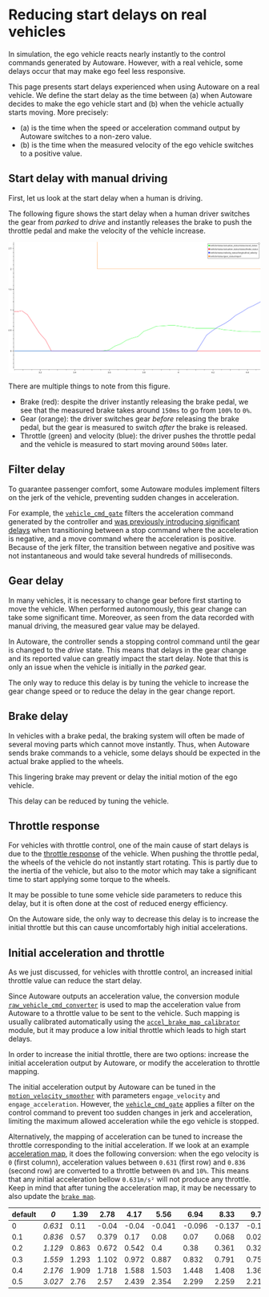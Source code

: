 # Reducing start delays on real vehicles

In simulation, the ego vehicle reacts nearly instantly to the control commands generated by Autoware.
However, with a real vehicle, some delays occur that may make ego feel less responsive.

This page presents start delays experienced when using Autoware on a real vehicle.
We define the start delay as the time between
(a) when Autoware decides to make the ego vehicle start and
(b) when the vehicle actually starts moving.
More precisely:

- (a) is the time when the speed or acceleration command output by Autoware switches to a non-zero value.
- (b) is the time when the measured velocity of the ego vehicle switches to a positive value.

## Start delay with manual driving

First, let us look at the start delay when a human is driving.

The following figure shows the start delay when a human driver switches the gear
from _parked_ to _drive_ and instantly releases the brake to push the throttle pedal and make the velocity of the vehicle increase.

![Manual driving delays](./images/start-delays/manual_driving.png)

There are multiple things to note from this figure.

- Brake (red): despite the driver instantly releasing the brake pedal,
  we see that the measured brake takes around `150ms` to go from `100%` to `0%`.
- Gear (orange): the driver switches gear _before_ releasing the brake pedal, but the gear is measured to switch _after_
  the brake is released.
- Throttle (green) and velocity (blue): the driver pushes the throttle pedal and the vehicle is measured to start moving around `500ms` later.

## Filter delay

To guarantee passenger comfort,
some Autoware modules implement filters on the jerk of the vehicle, preventing sudden changes in acceleration.

For example,
the [`vehicle_cmd_gate`](https://autowarefoundation.github.io/autoware_universe/main/control/vehicle_cmd_gate/)
filters the acceleration command generated by the controller
and [was previously introducing significant delays](https://github.com/autowarefoundation/autoware_universe/pull/3385)
when transitioning between a stop command where the acceleration is negative,
and a move command where the acceleration is positive.
Because of the jerk filter, the transition between negative and positive was not instantaneous and would take several hundreds of milliseconds.

## Gear delay

In many vehicles, it is necessary to change gear before first starting to move the vehicle.
When performed autonomously, this gear change can take some significant time.
Moreover, as seen from the data recorded with manual driving, the measured gear value may be delayed.

In Autoware, the controller sends a stopping control command until the gear is changed to the _drive_ state.
This means that delays in the gear change and its reported value can greatly impact the start delay.
Note that this is only an issue when the vehicle is initially in the _parked_ gear.

The only way to reduce this delay is by tuning the vehicle to increase the gear change speed
or to reduce the delay in the gear change report.

## Brake delay

In vehicles with a brake pedal,
the braking system will often be made of several moving parts which cannot move instantly.
Thus, when Autoware sends brake commands to a vehicle,
some delays should be expected in the actual brake applied to the wheels.

This lingering brake may prevent or delay the initial motion of the ego vehicle.

This delay can be reduced by tuning the vehicle.

## Throttle response

For vehicles with throttle control,
one of the main cause of start delays is due to the
[throttle response](https://en.wikipedia.org/wiki/Throttle_response) of the vehicle.
When pushing the throttle pedal, the wheels of the vehicle do not instantly start rotating.
This is partly due to the inertia of the vehicle,
but also to the motor which may take a significant time to start applying
some torque to the wheels.

It may be possible to tune some vehicle side parameters to reduce this delay,
but it is often done at the cost of reduced energy efficiency.

On the Autoware side, the only way to decrease this delay is to increase the initial throttle
but this can cause uncomfortably high initial accelerations.

## Initial acceleration and throttle

As we just discussed, for vehicles with throttle control, an increased initial throttle value can reduce the start delay.

Since Autoware outputs an acceleration value, the conversion module
[`raw_vehicle_cmd_converter`](https://autowarefoundation.github.io/autoware_universe/main/vehicle/raw_vehicle_cmd_converter/)
is used to map the acceleration value from Autoware to a throttle value to be sent to the vehicle.
Such mapping is usually calibrated automatically using the
[`accel_brake_map_calibrator`](https://autowarefoundation.github.io/autoware_universe/main/vehicle/accel_brake_map_calibrator/accel_brake_map_calibrator/) module,
but it may produce a low initial throttle which leads to high start delays.

In order to increase the initial throttle, there are two options:
increase the initial acceleration output by Autoware,
or modify the acceleration to throttle mapping.

The initial acceleration output by Autoware can be tuned in the
[`motion_velocity_smoother`](https://autowarefoundation.github.io/autoware_universe/main/planning/motion_velocity_smoother/)
with parameters `engage_velocity` and `engage_acceleration`.
However, the [`vehicle_cmd_gate`](https://autowarefoundation.github.io/autoware_universe/main/control/vehicle_cmd_gate/)
applies a filter on the control command to prevent too sudden changes in jerk and acceleration,
limiting the maximum allowed acceleration while the ego vehicle is stopped.

Alternatively, the mapping of acceleration can be tuned to increase the throttle corresponding to the initial acceleration.
If we look at an example
[acceleration map](https://github.com/tier4/autoware_individual_params/blob/main/individual_params/config/default/pacmod/accel_map.csv),
it does the following conversion:
when the ego velocity is `0` (first column), acceleration values between `0.631` (first row) and `0.836` (second row)
are converted to a throttle between `0%` and `10%`.
This means that any initial acceleration bellow `0.631m/s²` will not produce any throttle.
Keep in mind that after tuning the acceleration map,
it may be necessary to also update the
[`brake map`](https://github.com/tier4/autoware_individual_params/blob/main/individual_params/config/default/pacmod/brake_map.csv).

| default | _0_     | 1.39  | 2.78  | 4.17  | 5.56   | 6.94   | 8.33   | 9.72   | 11.11  | 12.5   | 13.89  |
| ------- | ------- | ----- | ----- | ----- | ------ | ------ | ------ | ------ | ------ | ------ | ------ |
| 0       | _0.631_ | 0.11  | -0.04 | -0.04 | -0.041 | -0.096 | -0.137 | -0.178 | -0.234 | -0.322 | -0.456 |
| 0.1     | _0.836_ | 0.57  | 0.379 | 0.17  | 0.08   | 0.07   | 0.068  | 0.027  | -0.03  | -0.117 | -0.251 |
| 0.2     | _1.129_ | 0.863 | 0.672 | 0.542 | 0.4    | 0.38   | 0.361  | 0.32   | 0.263  | 0.176  | 0.042  |
| 0.3     | _1.559_ | 1.293 | 1.102 | 0.972 | 0.887  | 0.832  | 0.791  | 0.75   | 0.694  | 0.606  | 0.472  |
| 0.4     | _2.176_ | 1.909 | 1.718 | 1.588 | 1.503  | 1.448  | 1.408  | 1.367  | 1.31   | 1.222  | 1.089  |
| 0.5     | _3.027_ | 2.76  | 2.57  | 2.439 | 2.354  | 2.299  | 2.259  | 2.218  | 2.161  | 2.074  | 1.94   |
